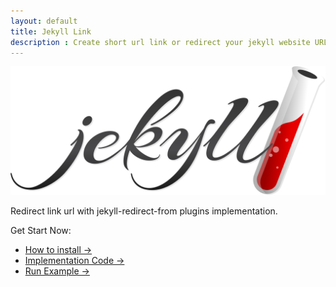 ```yaml
---
layout: default
title: Jekyll Link
description : Create short url link or redirect your jekyll website URL link.
---
```


![jekyll redirect form plugins](assets/jekyll.svg)

Redirect link url with jekyll-redirect-from plugins implementation.

Get Start Now:

- [How to install →]({{site.baseurl}}/how)
- [Implementation Code →]({{site.baseurl}}/implementation)
- [Run Example →]({{site.baseurl}}/example)